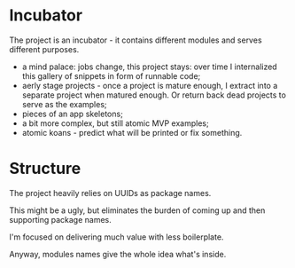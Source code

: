 
# Incubator

The project is an incubator - it contains different modules and serves different purposes.

- a mind palace: jobs change, this project stays: over time I internalized this gallery of snippets in form of runnable code;
- aerly stage projects - once a project is mature enough, I extract into a separate project when matured enough. Or return back dead projects to serve as the examples;
- pieces of an app skeletons;
- a bit more complex, but still atomic MVP examples;
- atomic koans - predict what will be printed or fix something.

# Structure

The project heavily relies on UUIDs as package names.

This might be a ugly, but eliminates the burden of coming up and then supporting package names.

I'm focused on delivering much value with less boilerplate.

Anyway, modules names give the whole idea what's inside.